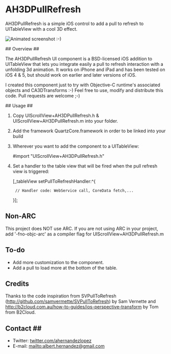 # AH3DPullRefresh #

AH3DPullRefresh is a simple iOS control to add a pull to refresh to UITableView with a cool 3D effect.

![Animated screenshot :-)](/ahernandezlopez/AH3DPullToRefresh/blob/master/Screenshots/animation.gif)

## Overview ##

The AH3DPullRefresh UI component is a BSD-licensed iOS addition to UITableView that lets you integrate easily a pull to refresh interaction with a unfolding 3d animation. It works on iPhone and iPad and has been tested on iOS 4 & 5, but should work on earlier and later versions of iOS.

I created this component just to try with Objective-C runtime's associated objects and CA3DTransforms :-) Feel free to use, modify and distribute this code. Pull requests are welcome ;-)

## Usage ##

1) Copy UIScrollView+AH3DPullRefresh.h & UIScrollView+AH3DPullRefresh.m into your folder.
2) Add the framework QuartzCore.framework in order to be linked into your build
3) Wherever you want to add the component to a UITableView:
	
	#import "UIScrollView+AH3DPullRefresh.h"
	
4) Set a handler to the table view that will be fired when the pull refresh view is triggered:

	[_tableView setPullToRefreshHandler:^{
        
		// Handler code: WebService call, CoreData fetch,...
    }]; 

## Non-ARC ##

This project does NOT use ARC. If you are not using ARC in your project, add '-fno-objc-arc' as a compiler flag for UIScrollView+AH3DPullRefresh.m

## To-do ##

- Add more customization to the component.
- Add a pull to load more at the bottom of the table.

## Credits ##

Thanks to the code inspiration from SVPullToRefresh (http://github.com/samvermette/SVPullToRefresh) by Sam Vernette and http://b2cloud.com.au/how-to-guides/ios-perspective-transform by Tom from B2Cloud.

## Contact ##

- Twitter: [twitter.com/ahernandezlopez](@ahernandezlopez)
- E-mail: [mailto:albert.hernandez@gmail.com](albert.hernandez@gmail.com)